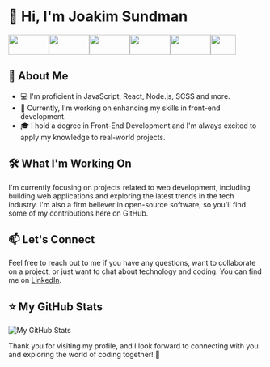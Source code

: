 # 👋 Hi, I'm Joakim Sundman
<img src="https://i0.wp.com/blog.canadianwebhosting.com/wp-content/uploads/2018/04/javascript-logo.png?ssl=1" width="80" height="40"><img src="https://upload.wikimedia.org/wikipedia/commons/a/a7/React-icon.svg" width="80" height="40"><img src="https://upload.wikimedia.org/wikipedia/commons/9/96/Sass_Logo_Color.svg" width="80" height="40"><img src="https://res.cloudinary.com/practicaldev/image/fetch/s--R1poIk0x--/c_limit%2Cf_auto%2Cfl_progressive%2Cq_auto%2Cw_800/https://raw.githubusercontent.com/serverless/assets/master/Icon/Framework/PNG/Serverless_Framework-icon01.png" width="80" height="40"><img src="https://upload.wikimedia.org/wikipedia/commons/4/4c/Typescript_logo_2020.svg" width="80" height="40"><img src="https://cdn4.iconfinder.com/data/icons/logos-and-brands/512/21_Angular_logo_logos-512.png" width="50" height="40" style="object-fit: contain;">
## 🚀 About Me

- 💻 I'm proficient in JavaScript, React, Node.js, SCSS and more.
- 🌱 Currently, I'm working on enhancing my skills in front-end development.
- 🎓 I hold a degree in Front-End Development and I'm always excited to apply my knowledge to real-world projects.

## 🛠️ What I'm Working On

I'm currently focusing on projects related to web development, including building web applications and exploring the latest trends in the tech industry. I'm also a firm believer in open-source software, so you'll find some of my contributions here on GitHub.

## 📫 Let's Connect

Feel free to reach out to me if you have any questions, want to collaborate on a project, or just want to chat about technology and coding. You can find me on [LinkedIn](https://www.linkedin.com/in/joakim-sundman-00556b190/).

## ⭐ My GitHub Stats

![My GitHub Stats](https://github-readme-stats.vercel.app/api?username=jayhyllie&show_icons=true&theme=dark)

Thank you for visiting my profile, and I look forward to connecting with you and exploring the world of coding together! 🚀

